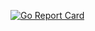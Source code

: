 [![Go Report Card](https://goreportcard.com/badge/github.com/Make-School-BEW-2-5/pr-explorer)](https://goreportcard.com/report/github.com/Make-School-BEW-2-5/pr-explorer)

